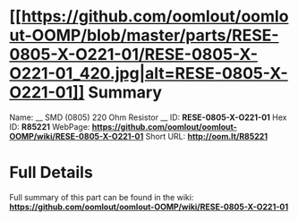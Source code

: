 
[[https://github.com/oomlout/oomlout-OOMP/blob/master/parts/RESE-0805-X-O221-01/RESE-0805-X-O221-01_420.jpg|alt=RESE-0805-X-O221-01]] 
Summary
=================

Name: __ SMD (0805) 220 Ohm Resistor __
ID: __RESE-0805-X-O221-01__
Hex ID: __R85221__
WebPage: __https://github.com/oomlout/oomlout-OOMP/wiki/RESE-0805-X-O221-01__
Short URL: __http://oom.lt/R85221__

Full Details
==========================
Full summary of this part can be found in the wiki:   
__https://github.com/oomlout/oomlout-OOMP/wiki/RESE-0805-X-O221-01__   


